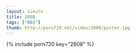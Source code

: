 ```yaml
--- 
layout: sieutv
title: 2808
tags: ["002"]
thumb: http://porn720.net/video/2808/poster.jpg
---
```

{% include porn720 key="2808" %} 
